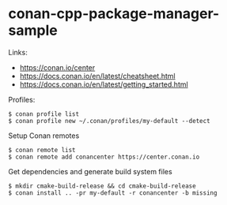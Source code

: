 # conan-cpp-package-manager-sample

Links:
- https://conan.io/center
- https://docs.conan.io/en/latest/cheatsheet.html
- https://docs.conan.io/en/latest/getting_started.html


Profiles:
```
$ conan profile list
$ conan profile new ~/.conan/profiles/my-default --detect
```

Setup Conan remotes
```
$ conan remote list
$ conan remote add conancenter https://center.conan.io
```

Get dependencies and generate build system files
```
$ mkdir cmake-build-release && cd cmake-build-release
$ conan install .. -pr my-default -r conancenter -b missing
```
